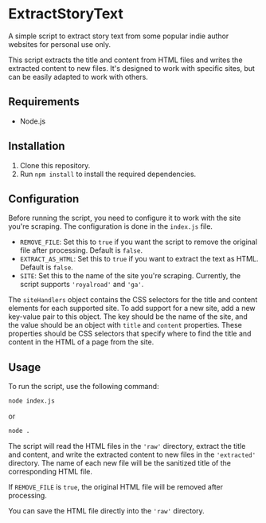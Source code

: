 # ExtractStoryText

A simple script to extract story text from some popular indie author websites for personal use only.

This script extracts the title and content from HTML files and writes the extracted content to new files. It's designed to work with specific sites, but can be easily adapted to work with others.

## Requirements

- Node.js

## Installation

1. Clone this repository.
2. Run `npm install` to install the required dependencies.

## Configuration

Before running the script, you need to configure it to work with the site you're scraping. The configuration is done in the `index.js` file.

- `REMOVE_FILE`: Set this to `true` if you want the script to remove the original file after processing. Default is `false`.
- `EXTRACT_AS_HTML`: Set this to `true` if you want to extract the text as HTML. Default is `false`.
- `SITE`: Set this to the name of the site you're scraping. Currently, the script supports `'royalroad'` and `'ga'`.

The `siteHandlers` object contains the CSS selectors for the title and content elements for each supported site. To add support for a new site, add a new key-value pair to this object. The key should be the name of the site, and the value should be an object with `title` and `content` properties. These properties should be CSS selectors that specify where to find the title and content in the HTML of a page from the site.

## Usage

To run the script, use the following command:

```bash
node index.js
```

or

```bash
node .
```

The script will read the HTML files in the `'raw'` directory, extract the title and content, and write the extracted content to new files in the `'extracted'` directory. The name of each new file will be the sanitized title of the corresponding HTML file.

If `REMOVE_FILE` is `true`, the original HTML file will be removed after processing.

You can save the HTML file directly into the `'raw'` directory.
